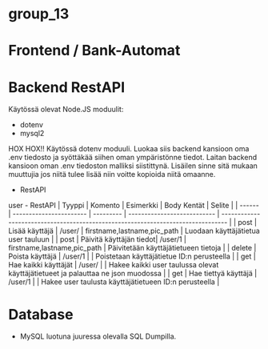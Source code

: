 # group_13

# Frontend / Bank-Automat

# Backend RestAPI

Käytössä olevat Node.JS moduulit:
- dotenv
- mysql2

HOX HOX!!
Käytössä dotenv moduuli. Luokaa siis backend kansioon oma .env tiedosto ja syöttäkää siihen oman ympäristönne tiedot. Laitan backend kansioon oman .env tiedoston malliksi siistittynä. Lisäilen sinne sitä mukaan muuttujia jos niitä tulee lisää niin voitte kopioida niitä omaanne.

- RestAPI

user - RestAPI
| Tyyppi | Komento                 | Esimerkki | Body Kentät                 | Selite                                                                           |
| ------ | ----------------------- | --------- | --------------------------- | -------------------------------------------------------------------------------- |
| post   | Lisää käyttäjä          | /user/    | firstname,lastname,pic_path | Luodaan käyttäjätietua user tauluun                                              |
| post   | Päivitä käyttäjän tiedot| /user/1   | firstname,lastname,pic_path | Päivitetään käyttäjätietueen tietoja                                             |
| delete | Poista käyttäjä         | /user/1   |                             | Poistetaan käyttäjätietue ID:n perusteella                                       |
| get    | Hae kaikki käyttäjät    | /user/    |                             | Hakee kaikki user taulussa olevat käyttäjätietueet ja palauttaa ne json muodossa |
| get    | Hae tiettyä käyttäjä    | /user/1   |                             | Hakee user taulusta käyttäjätietueen ID:n perusteella                            |

# Database

- MySQL luotuna juuressa olevalla SQL Dumpilla. 